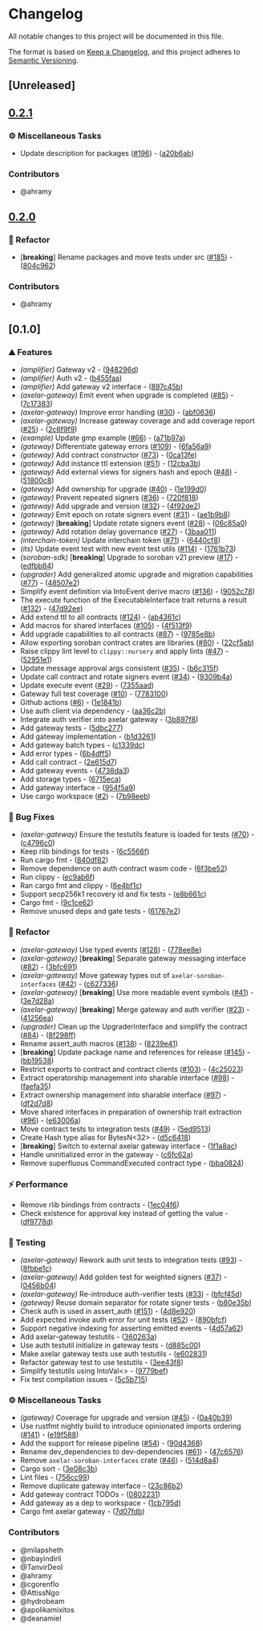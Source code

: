 # Changelog

All notable changes to this project will be documented in this file.

The format is based on [Keep a Changelog](https://keepachangelog.com/en/1.0.0/),
and this project adheres to [Semantic Versioning](https://semver.org/spec/v2.0.0.html).

## [Unreleased]

## [0.2.1](https://github.com/axelarnetwork/axelar-cgp-stellar/compare/stellar-axelar-gateway-v0.2.0...stellar-axelar-gateway-v0.2.1)

### ⚙️ Miscellaneous Tasks

- Update description for packages ([#196](https://github.com/axelarnetwork/axelar-cgp-stellar/pull/196)) - ([a20b6ab](https://github.com/axelarnetwork/axelar-cgp-stellar/commit/a20b6ab2633b3ca407c440b9ce35ff0071384638))

### Contributors

* @ahramy

## [0.2.0](https://github.com/axelarnetwork/axelar-cgp-stellar/compare/stellar-axelar-gateway-v0.1.0...stellar-axelar-gateway-v0.2.0)

### 🚜 Refactor

- [**breaking**] Rename packages and move tests under src ([#185](https://github.com/axelarnetwork/axelar-cgp-stellar/pull/185)) - ([804c962](https://github.com/axelarnetwork/axelar-cgp-stellar/commit/804c962a667a7889c447decf8155c4f56c7b1bdb))

### Contributors

* @ahramy

## [0.1.0]

### ⛰️ Features

- *(amplifier)* Gateway v2 - ([948296d](https://github.com/axelarnetwork/axelar-cgp-stellar/commit/948296d1397e4ca93341b79e9f1d6f761edb99c6))
- *(amplifier)* Auth v2 - ([b455faa](https://github.com/axelarnetwork/axelar-cgp-stellar/commit/b455faac7600aa78fb0ebde2b4f48f1914cd154e))
- *(amplifier)* Add gateway v2 interface - ([897c45b](https://github.com/axelarnetwork/axelar-cgp-stellar/commit/897c45bc3539cf8b3e861bfd5cc6a79d2a25c7b7))
- *(axelar-gateway)* Emit event when upgrade is completed ([#85](https://github.com/axelarnetwork/axelar-cgp-stellar/pull/85)) - ([7c17383](https://github.com/axelarnetwork/axelar-cgp-stellar/commit/7c17383e77b925e8f9d52f8d362b4e1918a6f377))
- *(axelar-gateway)* Improve error handling ([#30](https://github.com/axelarnetwork/axelar-cgp-stellar/pull/30)) - ([abf0636](https://github.com/axelarnetwork/axelar-cgp-stellar/commit/abf063624a8a45afa696550051e2d3f14b3406d1))
- *(axelar-gateway)* Increase gateway coverage and add coverage report ([#25](https://github.com/axelarnetwork/axelar-cgp-stellar/pull/25)) - ([2c6f9f9](https://github.com/axelarnetwork/axelar-cgp-stellar/commit/2c6f9f96f59b74d521aec090d9e31908ab307134))
- *(example)* Update gmp example ([#66](https://github.com/axelarnetwork/axelar-cgp-stellar/pull/66)) - ([a71b97a](https://github.com/axelarnetwork/axelar-cgp-stellar/commit/a71b97af4cfb0f69cf0f4c3470132051d7c2c4c2))
- *(gateway)* Differentiate gateway errors ([#109](https://github.com/axelarnetwork/axelar-cgp-stellar/pull/109)) - ([6fa56a9](https://github.com/axelarnetwork/axelar-cgp-stellar/commit/6fa56a9d38c35873be814b5b86e8edbea60e05e1))
- *(gateway)* Add contract constructor ([#73](https://github.com/axelarnetwork/axelar-cgp-stellar/pull/73)) - ([0ca13fe](https://github.com/axelarnetwork/axelar-cgp-stellar/commit/0ca13fe2fb8e81e1ac9bf13951b617f1d51bc7cc))
- *(gateway)* Add instance ttl extension ([#51](https://github.com/axelarnetwork/axelar-cgp-stellar/pull/51)) - ([12cba3b](https://github.com/axelarnetwork/axelar-cgp-stellar/commit/12cba3bd50b067556ca9d9744768c3812488b69e))
- *(gateway)* Add external views for signers hash and epoch ([#48](https://github.com/axelarnetwork/axelar-cgp-stellar/pull/48)) - ([51800c8](https://github.com/axelarnetwork/axelar-cgp-stellar/commit/51800c8deeecaf9c72bbf003f684ac66c99440a9))
- *(gateway)* Add ownership for upgrade ([#40](https://github.com/axelarnetwork/axelar-cgp-stellar/pull/40)) - ([1e199d0](https://github.com/axelarnetwork/axelar-cgp-stellar/commit/1e199d00720b9f6a98bf571804aed0a6f9023e4c))
- *(gateway)* Prevent repeated signers ([#36](https://github.com/axelarnetwork/axelar-cgp-stellar/pull/36)) - ([720f818](https://github.com/axelarnetwork/axelar-cgp-stellar/commit/720f818981d9f6e2e7b42f5c497a05c28a73b0f5))
- *(gateway)* Add upgrade and version ([#32](https://github.com/axelarnetwork/axelar-cgp-stellar/pull/32)) - ([4f92de2](https://github.com/axelarnetwork/axelar-cgp-stellar/commit/4f92de25e41cf782769427da3be5e91b890a423f))
- *(gateway)* Emit epoch on rotate signers event ([#31](https://github.com/axelarnetwork/axelar-cgp-stellar/pull/31)) - ([ae1b9b8](https://github.com/axelarnetwork/axelar-cgp-stellar/commit/ae1b9b85e74087e0f3cfa52a9b1ffc5cc18fac1f))
- *(gateway)* [**breaking**] Update rotate signers event ([#28](https://github.com/axelarnetwork/axelar-cgp-stellar/pull/28)) - ([06c85a0](https://github.com/axelarnetwork/axelar-cgp-stellar/commit/06c85a0e49456a845ea7d80598009ef8c38387e4))
- *(gateway)* Add rotation delay governance ([#27](https://github.com/axelarnetwork/axelar-cgp-stellar/pull/27)) - ([3baa011](https://github.com/axelarnetwork/axelar-cgp-stellar/commit/3baa011a082222a1cb1178955183eac5f62d5892))
- *(interchain-token)* Update interchain token ([#71](https://github.com/axelarnetwork/axelar-cgp-stellar/pull/71)) - ([6440cf8](https://github.com/axelarnetwork/axelar-cgp-stellar/commit/6440cf86ea665ed72e8515c0fb01d4fc93f2f63d))
- *(its)* Update event test with new event test utils ([#114](https://github.com/axelarnetwork/axelar-cgp-stellar/pull/114)) - ([1761b73](https://github.com/axelarnetwork/axelar-cgp-stellar/commit/1761b733706f3e522d7cf060b04b697da878bee7))
- *(soroban-sdk)* [**breaking**] Upgrade to soroban v21 preview ([#17](https://github.com/axelarnetwork/axelar-cgp-stellar/pull/17)) - ([edfbb84](https://github.com/axelarnetwork/axelar-cgp-stellar/commit/edfbb846f59079dbc29e72c6a0ae7820617ca108))
- *(upgrader)* Add generalized atomic upgrade and migration capabilities ([#77](https://github.com/axelarnetwork/axelar-cgp-stellar/pull/77)) - ([48507e2](https://github.com/axelarnetwork/axelar-cgp-stellar/commit/48507e256ef91a89b0a7da1fb88cbb1a5ad5ebea))
- Simplify event definition via IntoEvent derive macro ([#136](https://github.com/axelarnetwork/axelar-cgp-stellar/pull/136)) - ([9052c78](https://github.com/axelarnetwork/axelar-cgp-stellar/commit/9052c7886b8d2ea12f33a1fdcceaa7d159890c4e))
- The execute function of the ExecutableInterface trait returns a result ([#132](https://github.com/axelarnetwork/axelar-cgp-stellar/pull/132)) - ([47d92ee](https://github.com/axelarnetwork/axelar-cgp-stellar/commit/47d92eec27cf9dc5d7a850a1e4a70f810a75da06))
- Add extend ttl to all contracts ([#124](https://github.com/axelarnetwork/axelar-cgp-stellar/pull/124)) - ([ab4361c](https://github.com/axelarnetwork/axelar-cgp-stellar/commit/ab4361c58daffebd099ab386910b55a4d56d152f))
- Add macros for shared interfaces ([#105](https://github.com/axelarnetwork/axelar-cgp-stellar/pull/105)) - ([4f513f9](https://github.com/axelarnetwork/axelar-cgp-stellar/commit/4f513f933d290cc9cc5944e5e39bcda13a136906))
- Add upgrade capabilities to all contracts ([#87](https://github.com/axelarnetwork/axelar-cgp-stellar/pull/87)) - ([9785e8b](https://github.com/axelarnetwork/axelar-cgp-stellar/commit/9785e8bebea93e987af664cedea3234241675d96))
- Allow exporting soroban contract crates are libraries ([#80](https://github.com/axelarnetwork/axelar-cgp-stellar/pull/80)) - ([22cf5ab](https://github.com/axelarnetwork/axelar-cgp-stellar/commit/22cf5ab2246c93834787f311f2b4898ae897cb75))
- Raise clippy lint level to `clippy::nursery` and apply lints ([#47](https://github.com/axelarnetwork/axelar-cgp-stellar/pull/47)) - ([52951e1](https://github.com/axelarnetwork/axelar-cgp-stellar/commit/52951e11f500b83f6cb31a3cadb845c4841af6a4))
- Update message approval args consistent ([#35](https://github.com/axelarnetwork/axelar-cgp-stellar/pull/35)) - ([b6c315f](https://github.com/axelarnetwork/axelar-cgp-stellar/commit/b6c315f36648453347689bc28a60bf5c7e7969c0))
- Update call contract and rotate signers event ([#34](https://github.com/axelarnetwork/axelar-cgp-stellar/pull/34)) - ([9309b4a](https://github.com/axelarnetwork/axelar-cgp-stellar/commit/9309b4ad981f9b8bd606f40a7cafd8efec8207fb))
- Update execute event ([#29](https://github.com/axelarnetwork/axelar-cgp-stellar/pull/29)) - ([7355aad](https://github.com/axelarnetwork/axelar-cgp-stellar/commit/7355aade286a27f4dd2f55bbc35e9d79d205f668))
- Gateway full test coverage ([#10](https://github.com/axelarnetwork/axelar-cgp-stellar/pull/10)) - ([7783100](https://github.com/axelarnetwork/axelar-cgp-stellar/commit/7783100ce7e9b182f315cfffcf0eb59c64e3fee9))
- Github actions ([#6](https://github.com/axelarnetwork/axelar-cgp-stellar/pull/6)) - ([1e1841b](https://github.com/axelarnetwork/axelar-cgp-stellar/commit/1e1841bd7d4a1f29086c622f11e9ac9016998d33))
- Use auth client via dependency - ([aa36c2b](https://github.com/axelarnetwork/axelar-cgp-stellar/commit/aa36c2ba650d8ce46cf66282a12986dfbd5fb236))
- Integrate auth verifier into axelar gateway - ([3b897f8](https://github.com/axelarnetwork/axelar-cgp-stellar/commit/3b897f8bf4e387b6ea09bf02b8c3c864f5deaeeb))
- Add gateway tests - ([5dbc277](https://github.com/axelarnetwork/axelar-cgp-stellar/commit/5dbc277fe924b5c1797064c638019d327a3f9b17))
- Add gateway implementation - ([b1d3261](https://github.com/axelarnetwork/axelar-cgp-stellar/commit/b1d32611b3e01d2358bb67359eb6be60c9a8add9))
- Add gateway batch types - ([c1339dc](https://github.com/axelarnetwork/axelar-cgp-stellar/commit/c1339dc455beb0f6cd7450306518885208ac39aa))
- Add error types - ([6b4dff5](https://github.com/axelarnetwork/axelar-cgp-stellar/commit/6b4dff560eaf662fef6dd0094a485a30cdee3646))
- Add call contract - ([2e615d7](https://github.com/axelarnetwork/axelar-cgp-stellar/commit/2e615d7188d5551c08446331b99d22279cee9c16))
- Add gateway events - ([4738da3](https://github.com/axelarnetwork/axelar-cgp-stellar/commit/4738da3c8784c76a08247e4773e41e14c248c7f6))
- Add storage types - ([6715eca](https://github.com/axelarnetwork/axelar-cgp-stellar/commit/6715ecaab26662de1d3295d59ad9bb8feecd1c97))
- Add gateway interface - ([954f5a9](https://github.com/axelarnetwork/axelar-cgp-stellar/commit/954f5a997a714d3316eedc1facd23202d3527b7f))
- Use cargo workspace ([#2](https://github.com/axelarnetwork/axelar-cgp-stellar/pull/2)) - ([7b98eeb](https://github.com/axelarnetwork/axelar-cgp-stellar/commit/7b98eeb9dbbc46059bbd77b5dff2c6d0e7c161f5))

### 🐛 Bug Fixes

- *(axelar-gateway)* Ensure the testutils feature is loaded for tests ([#70](https://github.com/axelarnetwork/axelar-cgp-stellar/pull/70)) - ([c4796c0](https://github.com/axelarnetwork/axelar-cgp-stellar/commit/c4796c0e853a8d7d353aac1ec81fc6c2fd1921ba))
- Keep rlib bindings for tests - ([6c5566f](https://github.com/axelarnetwork/axelar-cgp-stellar/commit/6c5566f6d5d54467b4e67f5711e977cd66835aea))
- Run cargo fmt - ([840df82](https://github.com/axelarnetwork/axelar-cgp-stellar/commit/840df82b9239f396c0b1d07a6658550958a33643))
- Remove dependence on auth contract wasm code - ([6f3be52](https://github.com/axelarnetwork/axelar-cgp-stellar/commit/6f3be52ebf874215977c0f8fb9eb5952fb9390f1))
- Run clippy - ([ec9ab6f](https://github.com/axelarnetwork/axelar-cgp-stellar/commit/ec9ab6f22faa9ef733d29fee676d238c6293bac2))
- Ran cargo fmt and clippy - ([6e4bf1c](https://github.com/axelarnetwork/axelar-cgp-stellar/commit/6e4bf1c7eae21a86816ca51ddf45cb3bc40001b4))
- Support secp256k1 recovery id and fix tests - ([e8b661c](https://github.com/axelarnetwork/axelar-cgp-stellar/commit/e8b661c3c3f4cebe5ea1be69e5c59f458ccf1c82))
- Cargo fmt - ([9c1ce62](https://github.com/axelarnetwork/axelar-cgp-stellar/commit/9c1ce621a732bd8ae2bbee457a2d0e4efdb6e62c))
- Remove unused deps and gate tests - ([61767e2](https://github.com/axelarnetwork/axelar-cgp-stellar/commit/61767e243290f00b770ecd926ac96bbe88d13370))

### 🚜 Refactor

- *(axelar-gateway)* Use typed events ([#128](https://github.com/axelarnetwork/axelar-cgp-stellar/pull/128)) - ([778ee8e](https://github.com/axelarnetwork/axelar-cgp-stellar/commit/778ee8eea30b9feb73aacf922fc3c5fe32cd068d))
- *(axelar-gateway)* [**breaking**] Separate gateway messaging interface ([#82](https://github.com/axelarnetwork/axelar-cgp-stellar/pull/82)) - ([3bfc691](https://github.com/axelarnetwork/axelar-cgp-stellar/commit/3bfc6917081f277c4cfcbd3cd8ba25f161f3ed89))
- *(axelar-gateway)* Move gateway types out of `axelar-soroban-interfaces` ([#42](https://github.com/axelarnetwork/axelar-cgp-stellar/pull/42)) - ([c627336](https://github.com/axelarnetwork/axelar-cgp-stellar/commit/c627336421701f1c4038e0be92fdba4e66e0aaeb))
- *(axelar-gateway)* [**breaking**] Use more readable event symbols ([#41](https://github.com/axelarnetwork/axelar-cgp-stellar/pull/41)) - ([3e7d28a](https://github.com/axelarnetwork/axelar-cgp-stellar/commit/3e7d28a8806fec2c689989b2e50de1860587190c))
- *(axelar-gateway)* [**breaking**] Merge gateway and auth verifier ([#23](https://github.com/axelarnetwork/axelar-cgp-stellar/pull/23)) - ([41256ea](https://github.com/axelarnetwork/axelar-cgp-stellar/commit/41256eaf4535f84af9a99eba32f01875ca700966))
- *(upgrader)* Clean up the UpgraderInterface and simplify the contract ([#84](https://github.com/axelarnetwork/axelar-cgp-stellar/pull/84)) - ([8f298ff](https://github.com/axelarnetwork/axelar-cgp-stellar/commit/8f298ff7585a29e6adef7cf29fdbf71c0c1e146b))
- Rename assert_auth macros ([#138](https://github.com/axelarnetwork/axelar-cgp-stellar/pull/138)) - ([8239e41](https://github.com/axelarnetwork/axelar-cgp-stellar/commit/8239e4126cdccb4156f737dd6e20fad5c2bfc239))
- [**breaking**] Update package name and references for release ([#145](https://github.com/axelarnetwork/axelar-cgp-stellar/pull/145)) - ([bb19538](https://github.com/axelarnetwork/axelar-cgp-stellar/commit/bb195386eeda9c75d4da33eb0cf29fd9cb9b621c))
- Restrict exports to contract and contract clients ([#103](https://github.com/axelarnetwork/axelar-cgp-stellar/pull/103)) - ([4c25023](https://github.com/axelarnetwork/axelar-cgp-stellar/commit/4c250237afce95fcd687f74e350b6b272a3d295d))
- Extract operatorship management into sharable interface ([#98](https://github.com/axelarnetwork/axelar-cgp-stellar/pull/98)) - ([faefa35](https://github.com/axelarnetwork/axelar-cgp-stellar/commit/faefa35ad1547e3db5a467a4c9c50bb94d7b9260))
- Extract ownership management into sharable interface ([#97](https://github.com/axelarnetwork/axelar-cgp-stellar/pull/97)) - ([df2d7d8](https://github.com/axelarnetwork/axelar-cgp-stellar/commit/df2d7d8106e26c143757d26dfc321ffd5778d23b))
- Move shared interfaces in preparation of ownership trait extraction ([#96](https://github.com/axelarnetwork/axelar-cgp-stellar/pull/96)) - ([e63006a](https://github.com/axelarnetwork/axelar-cgp-stellar/commit/e63006a4f17abccbd1922389f1c03cc1735220b3))
- Move contract tests to integration tests ([#49](https://github.com/axelarnetwork/axelar-cgp-stellar/pull/49)) - ([5ed9513](https://github.com/axelarnetwork/axelar-cgp-stellar/commit/5ed95130e5cc11690d0738c427adaa2b61ad4c90))
- Create Hash type alias for BytesN<32> - ([d5c6418](https://github.com/axelarnetwork/axelar-cgp-stellar/commit/d5c64186632004c0d30cb8740a73657299c8ba53))
- [**breaking**] Switch to external axelar gateway interface - ([1f1a8ac](https://github.com/axelarnetwork/axelar-cgp-stellar/commit/1f1a8acaf82cc917a13ae81540667e8679feb907))
- Handle uninitialized error in the gateway - ([c6fc62a](https://github.com/axelarnetwork/axelar-cgp-stellar/commit/c6fc62ade38c22d5deafa7d7c31eca301d4b54d7))
- Remove superfluous CommandExecuted contract type - ([bba0824](https://github.com/axelarnetwork/axelar-cgp-stellar/commit/bba08246a81e968e19497a36c01d6b6b999ebd65))

### ⚡ Performance

- Remove rlib bindings from contracts - ([1ec04f6](https://github.com/axelarnetwork/axelar-cgp-stellar/commit/1ec04f617deddf9cd16af04f4d9be99f902cd564))
- Check existence for approval key instead of getting the value - ([df9778d](https://github.com/axelarnetwork/axelar-cgp-stellar/commit/df9778def0fcb74bb4744e65984bb75e445977b7))

### 🧪 Testing

- *(axelar-gateway)* Rework auth unit tests to integration tests ([#93](https://github.com/axelarnetwork/axelar-cgp-stellar/pull/93)) - ([8fbbe1c](https://github.com/axelarnetwork/axelar-cgp-stellar/commit/8fbbe1c15fc52c0ba663c9a050fb7fab636b06d5))
- *(axelar-gateway)* Add golden test for weighted signers ([#37](https://github.com/axelarnetwork/axelar-cgp-stellar/pull/37)) - ([0456b04](https://github.com/axelarnetwork/axelar-cgp-stellar/commit/0456b044076659c278dfb46868bf39323d8b5895))
- *(axelar-gateway)* Re-introduce auth-verifier tests ([#33](https://github.com/axelarnetwork/axelar-cgp-stellar/pull/33)) - ([bfcf45d](https://github.com/axelarnetwork/axelar-cgp-stellar/commit/bfcf45d2a893a00fadf69a824ac696f350327582))
- *(gateway)* Reuse domain separator for rotate signer tests - ([b80e35b](https://github.com/axelarnetwork/axelar-cgp-stellar/commit/b80e35b66e39ab448f72db9e878c7423dd535a57))
- Check auth is used in assert_auth ([#151](https://github.com/axelarnetwork/axelar-cgp-stellar/pull/151)) - ([4d8e920](https://github.com/axelarnetwork/axelar-cgp-stellar/commit/4d8e92065d528cd48a08319449b80f32322e5b08))
- Add expected invoke auth error for unit tests ([#52](https://github.com/axelarnetwork/axelar-cgp-stellar/pull/52)) - ([890bfcf](https://github.com/axelarnetwork/axelar-cgp-stellar/commit/890bfcfc92badf0ffed2c90aa581efdac4ce81dc))
- Support negative indexing for asserting emitted events - ([4d57a62](https://github.com/axelarnetwork/axelar-cgp-stellar/commit/4d57a62689b4c93662efd8b78bdf6d772975db63))
- Add axelar-gateway testutils - ([360263a](https://github.com/axelarnetwork/axelar-cgp-stellar/commit/360263a90778490a9b6e0e9a579314118e099b43))
- Use auth testutil initialize in gateway tests - ([d885c00](https://github.com/axelarnetwork/axelar-cgp-stellar/commit/d885c00012120b39ba8895d5bc88df67a07ede1c))
- Make axelar gateway tests use auth testutils - ([e602831](https://github.com/axelarnetwork/axelar-cgp-stellar/commit/e6028310a5adcd75c315f82f697aa7886bcfa6dd))
- Refactor gateway test to use testutils - ([3ee43f8](https://github.com/axelarnetwork/axelar-cgp-stellar/commit/3ee43f89fd7a15612da69cfc534dd19117aced87))
- Simplify testutils using IntoVal<> - ([9779bef](https://github.com/axelarnetwork/axelar-cgp-stellar/commit/9779bef9a70564f1222f227d852b8620fa446d85))
- Fix test compilation issues - ([5c5b715](https://github.com/axelarnetwork/axelar-cgp-stellar/commit/5c5b71562b72dcf0d9b32747ee4b81175267b00e))

### ⚙️ Miscellaneous Tasks

- *(gateway)* Coverage for upgrade and version ([#45](https://github.com/axelarnetwork/axelar-cgp-stellar/pull/45)) - ([0a40b39](https://github.com/axelarnetwork/axelar-cgp-stellar/commit/0a40b3945877d9d62ab8f0f16f8cda6945a4116e))
- Use rustfmt nightly build to introduce opinionated imports ordering ([#141](https://github.com/axelarnetwork/axelar-cgp-stellar/pull/141)) - ([e19f588](https://github.com/axelarnetwork/axelar-cgp-stellar/commit/e19f5887dcb7f648d1aacb0fedbd6dfa9bf45eb2))
- Add the support for release pipeline ([#54](https://github.com/axelarnetwork/axelar-cgp-stellar/pull/54)) - ([90d4368](https://github.com/axelarnetwork/axelar-cgp-stellar/commit/90d436811258b54ee8efbac074da515e977eb47e))
- Rename dev_dependencies to dev-dependencies ([#61](https://github.com/axelarnetwork/axelar-cgp-stellar/pull/61)) - ([47c6576](https://github.com/axelarnetwork/axelar-cgp-stellar/commit/47c657656cf83105c46b64b98d85c0653212d528))
- Remove `axelar-soroban-interfaces` crate ([#46](https://github.com/axelarnetwork/axelar-cgp-stellar/pull/46)) - ([514d8a4](https://github.com/axelarnetwork/axelar-cgp-stellar/commit/514d8a441ab30587dd953004894596147298fec7))
- Cargo sort - ([3e08c3b](https://github.com/axelarnetwork/axelar-cgp-stellar/commit/3e08c3beab4cf91d1513417febf5d1618685432f))
- Lint files - ([756cc99](https://github.com/axelarnetwork/axelar-cgp-stellar/commit/756cc99b8a5823cbad6a1761546af28d56da3636))
- Remove duplicate gateway interface - ([23c86b2](https://github.com/axelarnetwork/axelar-cgp-stellar/commit/23c86b2cf03c3a6ca1a8c8192c3346175fcf2700))
- Add gateway contract TODOs - ([0802231](https://github.com/axelarnetwork/axelar-cgp-stellar/commit/0802231237037c3ffea026433d0c426e2d5b2f42))
- Add gateway as a dep to workspace - ([1cb795d](https://github.com/axelarnetwork/axelar-cgp-stellar/commit/1cb795d5804d4009c209def50d71507690fb5331))
- Cargo fmt axelar gateway - ([7d07fdb](https://github.com/axelarnetwork/axelar-cgp-stellar/commit/7d07fdb02b9d513da6e299f20fc6262fd0c8f65c))

### Contributors

* @milapsheth
* @nbayindirli
* @TanvirDeol
* @ahramy
* @cgorenflo
* @AttissNgo
* @hydrobeam
* @apolikamixitos
* @deanamiel
